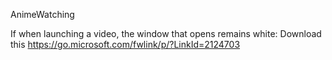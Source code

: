AnimeWatching

If when launching a video, the window that opens remains white: Download this
https://go.microsoft.com/fwlink/p/?LinkId=2124703 
